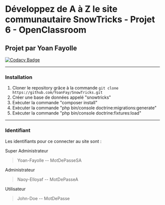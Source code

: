 # Développez de A à Z le site communautaire SnowTricks - Projet 6 - OpenClassroom

## Projet par Yoan Fayolle

[![Codacy Badge](https://app.codacy.com/project/badge/Grade/5b110127aa1b462986b546ac94a36c57)](https://app.codacy.com/gh/YoanFay/SnowTricks/dashboard?utm_source=gh&utm_medium=referral&utm_content=&utm_campaign=Badge_grade)

-----------------

### Installation 

1.  Cloner le repository grâce à la commande `git clone https://github.com/YoanFay/SnowTricks.git`  
2.  Créer une base de données appelé "snowtricks"
3.  Exècuter la commande "composer install"
4.  Exècuter la commande "php bin/console doctrine:migrations:generate"
3.  Exècuter la commande "php bin/console doctrine:fixtures:load"

-----------------

### Identifiant

Les identifiants pour ce connecter au site sont :

Super Administrateur

>Yoan-Fayolle
--
>MotDePasseSA

Administrateur

>Naoy-Elloyaf
--
>MotDePasseA

Utilisateur

>John-Doe
--
>MotDePasse
